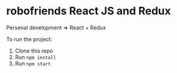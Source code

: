 # robofriends React JS and Redux
Persenal development => React + Redux

To run the project:

1. Clone this repo
2. Run `npm install`
3. Run `npm start`
